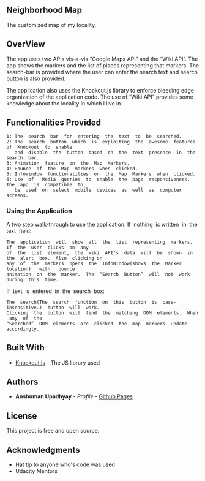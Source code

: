 ## Neighborhood Map

The customized map of my locality.

## OverView

The app uses two APIs vis-a-vis “Google Maps API” and the “Wiki API”. The app shows the 
markers and the list of places representing that markers. The search-bar is provided where 
the user can enter the search text and search button is also provided. 

The application also uses the Knockout.js library to enforce bleeding edge organization of 
the application code. 
The use of “Wiki API” provides some knowledge about the locality in which I  live in.


## Functionalities Provided

```
1: The​ ​ search​ ​ bar​ ​ for​ ​ entering​ ​ the​ ​ text​ ​ to​ ​ be​ ​ searched. 
2: The​ ​ search​ ​ button​ ​ which​ ​ is​ ​ exploiting​ ​ the​ ​ awesome​ ​ features​ ​ of​ ​ Knockout​ ​ to​ ​ enable 
   and​ ​ disable​ ​ the​ ​ button​ ​ based​ ​ on​ ​ the​ ​ text​ ​ presence​ ​ in​ ​ the​ ​ search​ ​ bar. 
3: Animation​ ​ feature​ ​ on​ ​ the​ ​ Map​ ​ Markers. 
4: Bounce​ ​ of​ ​ the​ ​ Map​ ​ markers​ ​ when​ ​ clicked. 
5: Infowindow​ ​ functionalities​ ​ on​ ​ the​ ​ Map​ ​ Markers​ ​ when​ ​ clicked. 
6: Use​ ​ of​ ​ ​ Media​ ​ queries​ ​ to​ ​ enable​ ​ the​ ​ page​ ​ responsiveness.​ ​ The​ ​ app​ ​ is​ ​ compatible​ ​ to 
   be​ ​ used​ ​ on​ ​ select​ ​ mobile​ ​ devices​ ​ as​ ​ well​ ​ as​ ​ computer​ ​ screens. 
```


### Using the Application

A two step walk-through to use the application:
If​ ​ nothing​ ​ is​ ​ written​ ​ in​ ​ the​ ​ text​ ​ field:

```
The​ ​ application​ ​ will​ ​ show​ ​ all​ ​ the​ ​ list​ ​ representing​ ​ markers.​ ​ If​ ​ the​ ​ user​ ​ clicks​ ​ on​ ​ any 
of​ ​ the​ ​ list​ ​ element,​ ​ the​ ​ wiki​ ​ API’s​ ​ data​ ​ will​ ​ be​ ​ shown​ ​ in​ ​ the​ ​ alert​ ​ box.​ ​ Also​ ​ clicking​ on 
any​ ​ of​ ​ the​ ​ markers​ ​ opens​ ​ the​ ​ InfoWindow(shows​ ​ the​ ​ Marker​ ​ location)​ ​ ​ with​ ​ ​ bounce 
animation​ ​ on​ ​ the​ ​ marker.​ ​ The​ ​ “Search​ ​ Button”​ ​ will​ ​ not​ ​ work​ ​ during​ ​ this​ ​ time. 
```

If​ ​ text​ ​ is​ ​ entered​ ​ in​ ​ the​ ​ search​ ​ box:  

```
The​ ​ search(The​ ​ search​ ​ function​ ​ on​ ​ this​ ​ button​ ​ is​ ​ case-insensitive.)​ ​ button​ ​ will​ ​ work. 
Clicking​ ​ the​ ​ button​ ​ will​ ​ find​ ​ the​ ​ matching​ ​ DOM​ ​ elements.​ ​ When​ ​ any​ ​ of​ ​ the 
“Searched”​ ​ DOM​ ​ elements​ ​ are​ ​ clicked​ ​ the​ ​ map​ ​ markers​ ​ update​ ​ accordingly.  
```


## Built With

* [Knockout.js](http://knockoutjs.com/) - The JS library used


## Authors

* **Anshuman Upadhyay** - *Profile* - [Github Pages](https://anshup7.github.io/profile)

## License

This project is free and open source.

## Acknowledgments

* Hat tip to anyone who's code was used
* Udacity Mentors

